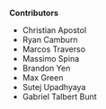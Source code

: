 **Contributors**
 - Christian Apostol
 - Ryan Camburn
 - Marcos Traverso
 - Massimo Spina
 - Brandon Yen
 - Max Green
 - Sutej Upadhyaya
 - Gabriel Talbert Bunt
